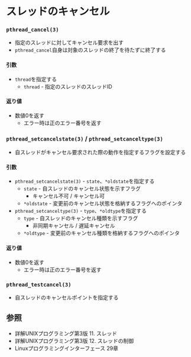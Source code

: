 # スレッドのキャンセル
### `pthread_cancel(3)`
- 指定のスレッドに対してキャンセル要求を出す
- `pthread_cancel`自身は対象のスレッドの終了を待たずに終了する

#### 引数
- `thread`を指定する
  - `thread` - 指定のスレッドのスレッドID

#### 返り値
- 数値0を返す
  - エラー時は正のエラー番号を返す

### `pthread_setcancelstate(3)` / `pthread_setcanceltype(3)`
- 自スレッドがキャンセル要求された際の動作を指定するフラグを設定する

#### 引数
- `pthread_setcancelstate(3)` - `state`、`*oldstate`を指定する
  - `state` - 自スレッドのキャンセル状態を示すフラグ
    - キャンセル不可 / キャンセル可
  - `*oldstate` - 変更前のキャンセル状態を格納するフラグへのポインタ
- `pthread_setcanceltype(3)` - `type`、`*oldtype`を指定する
  - `type` - 自スレッドのキャンセル種類を示すフラグ
    - 非同期キャンセル / 遅延キャンセル
  - `*oldtype` - 変更前のキャンセル種類を格納するフラグへのポインタ

#### 返り値
- 数値0を返す
  - エラー時は正のエラー番号を返す

### `pthread_testcancel(3)`
- 自スレッドのキャンセルポイントを指定する

## 参照
- 詳解UNIXプログラミング第3版 11. スレッド
- 詳解UNIXプログラミング第3版 12. スレッドの制御
- Linuxプログラミングインターフェース 29章
